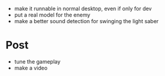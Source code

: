 - make it runnable in normal desktop, even if only for dev
- put a real model for the enemy
- make a better sound detection for swinging the light saber

# Post
- tune the gameplay
- make a video
